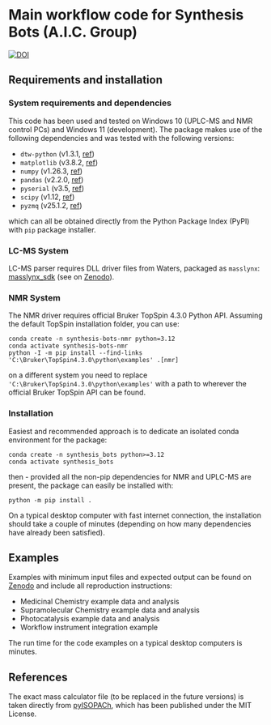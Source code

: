 # Main workflow code for Synthesis Bots (A.I.C. Group)
[![DOI](https://zenodo.org/badge/DOI/10.5281/zenodo.11209893.svg)](https://doi.org/10.5281/zenodo.11209893)
## Requirements and installation

### System requirements and dependencies

This code has been used and tested on Windows 10 (UPLC-MS and NMR control PCs) and Windows 11 (development). The package makes use of the following dependencies and was tested with the following versions:

- `dtw-python` (v1.3.1, [ref](https://www.jstatsoft.org/article/view/v031i07))
- `matplotlib` (v3.8.2, [ref](https://doi.org/10.1109/MCSE.2007.55))
- `numpy` (v1.26.3, [ref](https://www.nature.com/articles/s41586-020-2649-2))
- `pandas` (v2.2.0, [ref](https://doi.org/10.5281/zenodo.3509134))
- `pyserial` (v3.5, [ref](https://github.com/pyserial/pyserial/))
- `scipy` (v1.12, [ref](https://doi.org/10.1038/s41592-019-0686-2))
- `pyzmq` (v25.1.2, [ref](https://github.com/zeromq/pyzmq))

which can all be obtained directly from the Python Package Index (PyPI) with `pip` package installer.

### LC-MS System

LC-MS parser requires DLL driver files from Waters, packaged as `masslynx`: [masslynx_sdk](https://github.com/cooper-group-uol-robotics/masslynx_sdk_public) (see on [Zenodo](https://zenodo.org/doi/10.5281/zenodo.11174322)).

### NMR System

The NMR driver requires official Bruker TopSpin 4.3.0 Python API. Assuming the default TopSpin installation folder, you can use:

```
conda create -n synthesis-bots-nmr python=3.12
conda activate synthesis-bots-nmr
python -I -m pip install --find-links 'C:\Bruker\TopSpin4.3.0\python\examples' .[nmr]
```

on a different system you need to replace `'C:\Bruker\TopSpin4.3.0\python\examples'` with a path to wherever the official Bruker TopSpin API can be found.

### Installation

Easiest and recommended approach is to dedicate an isolated conda environment for the package:

```
conda create -n synthesis_bots python>=3.12
conda activate synthesis_bots
```

then - provided all the non-pip dependencies for NMR and UPLC-MS are present, the package can easily be installed with:

```
python -m pip install .
```

On a typical desktop computer with fast internet connection, the installation should take a couple of minutes (depending on how many dependencies have already been satisfied).

## Examples

Examples with minimum input files and expected output can be found on [Zenodo](https://doi.org/10.5281/zenodo.11197260) and include all reproduction instructions:

- Medicinal Chemistry example data and analysis
- Supramolecular Chemistry example data and analysis
- Photocatalysis example data and analysis
- Workflow instrument integration example

The run time for the code examples on a typical desktop computers is minutes.

## References

The exact mass calculator file (to be replaced in the future versions) is taken directly from [pyISOPACh](https://github.com/AberystwythSystemsBiology/pyISOPACh), which has been published under the MIT License.
